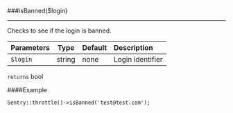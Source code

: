 <a id="isBanned"></a>
###isBanned($login)

----------

Checks to see if the login is banned.

Parameters                   | Type            | Default       | Description
:--------------------------- | :-------------: | :------------ | :--------------
`$login`                     | string          | none          | Login identifier

`returns` bool

####Example

	Sentry::throttle()->isBanned('test@test.com');